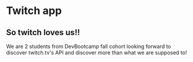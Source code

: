 # Twitch app  
## So twitch loves us!!

We are 2 students from DevBootcamp fall cohort looking forward to discover twitch.tv's API and discover more than what we are supposed to!